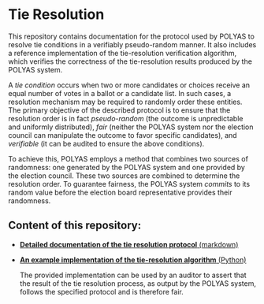 # Tie Resolution

This repository contains documentation for the protocol used by POLYAS to
resolve tie conditions in a verifiably pseudo-random manner. It also includes
a reference implementation of the tie-resolution verification algorithm, which
verifies the correctness of the tie-resolution results produced by the POLYAS
system.

A *tie condition* occurs when two or more candidates or choices receive an
equal number of votes in a ballot or a candidate list. In such cases, a resolution
mechanism may be required to randomly order these entities.  The primary
objective of the described protocol is to ensure that the resolution order is
in fact *pseudo-random* (the outcome is unpredictable and uniformly
distributed), *fair* (neither the POLYAS system nor the election council can
manipulate the outcome to favor specific candidates), and *verifiable* (it
can be audited to ensure the above conditions).

To achieve this, POLYAS employs a method that combines two sources of
randomness: one generated by the POLYAS system and one provided by the
election council.  These two sources are combined to determine the resolution
order. To guarantee fairness, the POLYAS system *commits* to its random value
before the election board representative provides their randomness.


## Content of this repository:

 * [**Detailed documentation of the tie resolution protocol** 
    (markdown)](tie-resolution.md)

 * [**An example implementation of the tie-resolution algorithm** (Python)](py)

   The provided implementation can be used by an auditor to assert that
   the result of the tie resolution process, as output by the POLYAS
   system, follows the specified protocol and is therefore fair.

